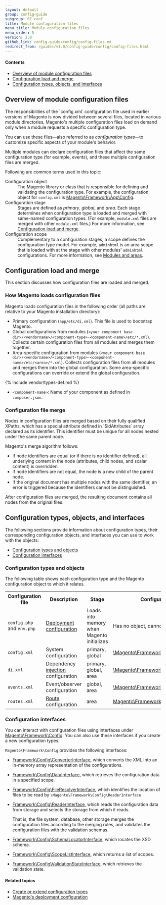```yaml
---
layout: default
group: config-guide
subgroup: 07_conf
title: Module configuration files
menu_title: Module configuration files
menu_order: 5
version: 2.0
github_link: config-guide/config/config-files.md
redirect_from: /guides/v1.0/config-guide/config/config-files.html
---
```



#### Contents

*  <a href="#config-files-overview">Overview of module configuration files</a>
*  <a href="#config-files-loadmerge">Configuration load and merge</a>
*  <a href="#config-files-classes">Configuration types, objects, and interfaces</a>

<h2 id="config-files-overview">Overview of module configuration files</h2>
The responsibilities of the `config.xml` configuration file used in earlier versions of Magento is now divided between several files, located in various module directories. Magento's multiple configuration files load on demand only when a module requests a specific configuration type.

You can use these files&mdash;also referred to as *configuration types*&mdash;to customize specific aspects of your module's behavior.

Multiple modules can declare configuration files that affect the same configuration type (for example, events), and these multiple configuration files are merged.

Following are common terms used in this topic:

<dl>
	<dt>Configuration object</dt>
	<dd>The Magento library or class that is responsible for defining and validating the configuration type. For example, the configuration object for <code>config.xml</code> is <a href=" {{ site.mage2000url }}lib/internal/Magento/Framework/App/Config.php" target="_blank">Magento\Framework\App\Config</a>.</dd>
	<dt>Configuration stage</dt>
	<dd>Stages are defined as <em>primary</em>, <em>global</em>, and <em>area</em>. Each stage determines when configuration type is loaded and merged with same-named configuration types. (For example, <code>module.xml</code> files are merged with other <code>module.xml</code> files.) For more information, see <a href="#config-files-loadmerge">Configuration load and merge</a>.</dd>
	<dt>Configuration scope</dt>
	<dd>Complementary to a configuration stages, a scope defines the configuration type model. For example, <code>adminhtml</code> is an area scope that is loaded with at the stage with other modules' <code>adminhtml</code> configurations. For more information, see <a href="{{page.baseurl}}architecture/modules/mod_and_areas.html">Modules and areas</a>.</dd>
</dl>

<h2 id="config-files-loadmerge">Configuration load and merge</h2>
This section discusses how configuration files are loaded and merged.

<h3 id="config-files-load">How Magento loads configuration files</h3>
Magento loads configuration files in the following order (all paths are relative to your Magento installation directory):

* Primary configuration (`app/etc/di.xml`). This file is used to bootstrap Magento.
* Global configurations from modules (`<your component base dir>/<vendorname>/<component-type>-<component-name>/etc/*.xml`). Collects certain configuration files from all modules and merges them together.
* Area-specific configuration from modules (`<your component base dir>/<vendorname>/<component-type>-<component-name>/etc/<area>/*.xml`). Collects configuration files from all modules and merges them into the global configuration. Some area-specific configurations can override or extend the global configuration.

{% include vendor/types-def.md %}

*	`<component-name>`: Name of your component as defined in `composer.json`.

<h3 id="config-files-load-merge-merge">Configuration file merge</h3>
Nodes in configuration files are merged based on their fully qualified XPaths, which has a special attribute defined in `$idAttributes` array declared as its identifier. This identifier must be unique for all nodes nested under the same parent node.

Magento's merge algorithm follows:

* If node identifiers are equal (or if there is no identifier defined), all underlying content in the node (attributes, child nodes, and scalar content) is overridden.
* If node identifiers are not equal, the node is a new child of the parent node.
* If the original document has multiple nodes with the same identifier, an error is triggered because the identifiers cannot be distinguished.

After configuration files are merged, the resulting document contains all nodes from the original files. 

<h2 id="config-files-classes">Configuration types, objects, and interfaces</h2>
The following sections provide information about configuration types, their corresponding configuration objects, and interfaces you can use to work with the objects:

* <a href="#config-files-classes-objects">Configuration types and objects</a>
* <a href="#config-files-classes-int">Configuration interfaces</a>

<h3 id="config-files-classes-objects">Configuration types and objects</h3>
The following table shows each configuration type and the Magento configuration object to which it relates.

<table>
	<tbody>
		<tr>
			<th>Configuration file</th>
			<th>Description</th>
			<th>Stage</th>
			<th>Configuration object</th>
		</tr>
		<tr>
			<td><code>config.php</code> and <code>env.php</code></td>
			<td><a href="{{page.baseurl}}config-guide/config/config-php.html">Deployment configuration</a></td>
			<td>Loads into memory when Magento initializes</td>
			<td>Has no object, cannot be customized</td>
		</tr>
		<tr>
			<td><code>config.xml</code></td>
			<td>System configuration</td>
			<td>primary, global </td>
			<td><a href=" {{ site.mage2000url }}lib/internal/Magento/Framework/App/Config.php" target="_blank">\Magento\Framework\App\Config</a></td>
		</tr>
		<tr>
			<td><code>di.xml</code></td>
			<td><a href="{{page.baseurl}}extension-dev-guide/depend-inj.html">Dependency injection</a> configuration</td>
			<td>primary, global, area</td>
			<td><a href=" {{ site.mage2000url }}lib/internal/Magento/Framework/ObjectManager/Config/Config.php" target="_blank">\Magento\Framework\ObjectManager\Config</a></td>
		</tr>
		<tr>
			<td><code>events.xml</code></td>
			<td>Event/observer configuration</td>
			<td>global, area</td>
			<td><a href=" {{ site.mage2000url }}lib/internal/Magento/Framework/Event.php" target="_blank">\Magento\Framework\Event</a></td>
		</tr>
<!--     <tr>
			<td><code>cache.xml</code></td>
			<td>global, area</td>
			<td><a href=" {{ site.mage2000url }}lib/internal/Magento/Framework/Event.php" target="_blank">Magento\Framework\Event</a></td>
		</tr> -->
		<tr>
			<td><code>routes.xml</code></td>
			<td><a href="{{page.baseurl}}extension-dev-guide/routing.html">Route</a> configuration</td>
			<td>area</td>
			<td><a href=" {{ site.mage2000url }}lib/internal/Magento/Framework/App/Route/Config.php" target="_blank">Magento\Framework\App\Route\Config</a></td>
		</tr>
	</tbody>
</table>

<h3 id="config-files-classes-int">Configuration interfaces</h3>
You can interact with configuration files using interfaces under <a href="{{ site.mage2000url }}lib/internal/Magento/Framework/Config" target="_blank">Magento\Framework\Config</a>. You can also use these interfaces if you create a new configuration types.

`Magento\Framework\Config` provides the following interfaces:

* <a href="{{ site.mage2000url }}lib/internal/Magento/Framework/Config/ConverterInterface.php" target="_blank">Framework\Config\ConverterInterface</a>, which converts the XML into an in-memory array representation of the configurations.
* <a href="{{ site.mage2000url }}lib/internal/Magento/Framework/Config/DataInterface.php" target="_blank">Framework\Config\DataInterface</a>, which retrieves the configuration data in a specified scope.
* <a href="{{ site.mage2000url }}lib/internal/Magento/Framework/Config/FileResolverInterface.php" target="_blank">Framework\Config\FileResolverInterface</a>, which identifies the location of files to be read by `\Magento\Framework\Config\ReaderInterface`
* <a href="{{ site.mage2000url }}lib/internal/Magento/Framework/Config/ReaderInterface.php" target="_blank">Framework\Config\ReaderInterface</a>, which reads the configuration data from storage and selects the storage from which it reads.

	 That is, the file system, database, other storage merges the configuration files according to the merging rules, and validates the configuration files with the validation schemas.

*  <a href="{{ site.mage2000url }}lib/internal/Magento/Framework/Config/SchemaLocatorInterface.php" target="_blank">Framework\Config\SchemaLocatorInterface</a>, which locates the XSD schema.
*  <a href="{{ site.mage2000url }}lib/internal/Magento/Framework/Config/ScopeListInterface.php" target="_blank">Framework\Config\ScopeListInterface</a>, which returns a list of scopes.
*  <a href="{{ site.mage2000url }}lib/internal/Magento/Framework/Config/ValidationStateInterface.php" target="_blank">Framework\Config\ValidationStateInterface</a>, which retrieves the validation state.

#### Related topics

 *  <a href="{{page.baseurl}}config-guide/config/config-create.html">Create or extend configuration types</a>
 *  <a href="{{page.baseurl}}config-guide/config/config-php.html">Magento's deployment configuration</a>
